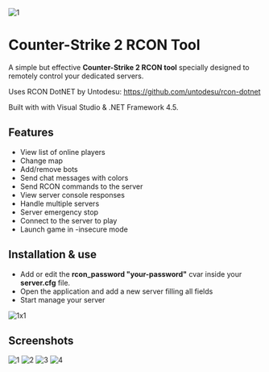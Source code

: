 ![1](https://github.com/fpaezf/CS2-rcon-tool/assets/28062918/b5c2f1a6-e9d1-47a5-b1bc-bf152cabab55)

# Counter-Strike 2 RCON Tool
A simple but effective **Counter-Strike 2 RCON tool** specially designed to remotely control your dedicated servers.

Uses RCON DotNET by Untodesu: https://github.com/untodesu/rcon-dotnet

Built with with Visual Studio &amp; .NET Framework 4.5.

## Features
- View list of online players
- Change map
- Add/remove bots
- Send chat messages with colors
- Send RCON commands to the server
- View server console responses
- Handle multiple servers
- Server emergency stop
- Connect to the server to play
- Launch game in -insecure mode

## Installation & use
- Add or edit the **rcon_password "your-password"** cvar inside your **server.cfg** file.
- Open the application and add a new server filling all fields
- Start manage your server

![1x1](https://github.com/fpaezf/CS2-rcon-tool/assets/28062918/1ef75521-df0c-4715-afc8-a6d3056b678f)

## Screenshots
![1](https://github.com/fpaezf/CS2-rcon-tool/assets/28062918/b5c2f1a6-e9d1-47a5-b1bc-bf152cabab55)
![2](https://github.com/fpaezf/CS2-rcon-tool/assets/28062918/daad91f9-6a4e-44f9-acc9-abfc73890583)
![3](https://github.com/fpaezf/CS2-rcon-tool/assets/28062918/bffef3eb-7d72-417f-aec7-37437d350898)
![4](https://github.com/fpaezf/CS2-rcon-tool/assets/28062918/94f53676-f050-4c3a-b942-6c57218a13f3)
